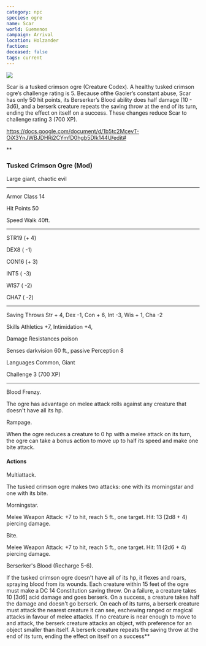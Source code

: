 ```yaml
---
category: npc
species: ogre
name: Scar
world: Guemenos
campaign: Arrival
location: Holzander
faction: 
deceased: false
tags: current
---
```


![](https://i.imgur.com/dkQzKdW.png)


Scar is a tusked crimson ogre (Creature Codex). A healthy tusked crimson ogre’s challenge rating is 5. Because ofthe Gaoler’s constant abuse, Scar has only 50 hit points, its Berserker’s Blood ability does half damage (10 - 3d6), and a berserk creature repeats the saving throw at the end of its turn, ending the effect on itself on a success. These changes reduce Scar to challenge rating 3 (700 XP).

https://docs.google.com/document/d/1b5tc2McevT-OiX3YnJWBJDHRj2CYmfD0hgb5DIk144U/edit#

**

### Tusked Crimson Ogre (Mod)

Large giant, chaotic evil

---

Armor Class 14

Hit Points 50

Speed Walk 40ft.

---

STR19 (+ 4)

DEX8 ( -1)

CON16 (+ 3)

INT5 ( -3)

WIS7 ( -2)

CHA7 ( -2)

---

Saving Throws Str + 4, Dex -1, Con + 6, Int -3, Wis + 1, Cha -2

Skills Athletics +7, Intimidation +4,

Damage Resistances poison

Senses darkvision 60 ft., passive Perception 8

Languages Common, Giant

Challenge 3 (700 XP)

---

Blood Frenzy. 

The ogre has advantage on melee attack rolls against any creature that doesn't have all its hp.

Rampage. 

When the ogre reduces a creature to 0 hp with a melee attack on its turn, the ogre can take a bonus action to move up to half its speed and make one bite attack.

#### Actions

Multiattack. 

The tusked crimson ogre makes two attacks: one with its morningstar and one with its bite.

Morningstar. 

Melee Weapon Attack: +7 to hit, reach 5 ft., one target. Hit: 13 (2d8 + 4) piercing damage.

Bite. 

Melee Weapon Attack: +7 to hit, reach 5 ft., one target. Hit: 11 (2d6 + 4) piercing damage.

Berserker's Blood (Recharge 5-6). 

If the tusked crimson ogre doesn't have all of its hp, it flexes and roars, spraying blood from its wounds. Each creature within 15 feet of the ogre must make a DC 14 Constitution saving throw. On a failure, a creature takes 10 [3d6] acid damage and goes berserk. On a success, a creature takes half the damage and doesn't go berserk. On each of its turns, a berserk creature must attack the nearest creature it can see, eschewing ranged or magical attacks in favour of melee attacks. If no creature is near enough to move to and attack, the berserk creature attacks an object, with preference for an object smaller than itself. A berserk creature repeats the saving throw at the end of its turn, ending the effect on itself on a success**